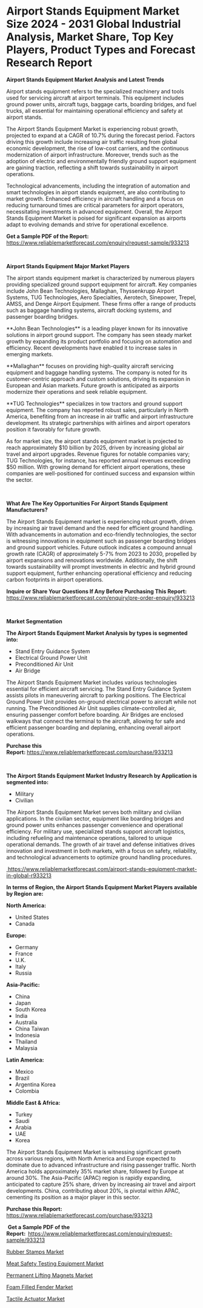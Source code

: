 <p><h1>Airport Stands Equipment Market Size 2024 - 2031 Global Industrial Analysis, Market Share, Top Key Players, Product Types and Forecast Research Report</h1></p><p><strong>Airport Stands Equipment Market Analysis and Latest Trends</strong></p>
<p><p>Airport stands equipment refers to the specialized machinery and tools used for servicing aircraft at airport terminals. This equipment includes ground power units, aircraft tugs, baggage carts, boarding bridges, and fuel trucks, all essential for maintaining operational efficiency and safety at airport stands. </p><p>The Airport Stands Equipment Market is experiencing robust growth, projected to expand at a CAGR of 10.7% during the forecast period. Factors driving this growth include increasing air traffic resulting from global economic development, the rise of low-cost carriers, and the continuous modernization of airport infrastructure. Moreover, trends such as the adoption of electric and environmentally friendly ground support equipment are gaining traction, reflecting a shift towards sustainability in airport operations. </p><p>Technological advancements, including the integration of automation and smart technologies in airport stands equipment, are also contributing to market growth. Enhanced efficiency in aircraft handling and a focus on reducing turnaround times are critical parameters for airport operators, necessitating investments in advanced equipment. Overall, the Airport Stands Equipment Market is poised for significant expansion as airports adapt to evolving demands and strive for operational excellence.</p></p>
<p><strong>Get a Sample PDF of the Report:&nbsp;</strong> <a href="https://www.reliablemarketforecast.com/enquiry/request-sample/933213?utm_campaign=1842&utm_medium=2&utm_source=Github&utm_content=ia&utm_term=03122024&utm_id=airport-stands-equipment">https://www.reliablemarketforecast.com/enquiry/request-sample/933213</a></p>
<p>&nbsp;</p>
<p><strong>Airport Stands Equipment Major Market Players</strong></p>
<p><p>The airport stands equipment market is characterized by numerous players providing specialized ground support equipment for aircraft. Key companies include John Bean Technologies, Mallaghan, Thyssenkrupp Airport Systems, TUG Technologies, Aero Specialties, Aerotech, Sinepower, Trepel, AMSS, and Denge Airport Equipment. These firms offer a range of products such as baggage handling systems, aircraft docking systems, and passenger boarding bridges.</p><p>**John Bean Technologies** is a leading player known for its innovative solutions in airport ground support. The company has seen steady market growth by expanding its product portfolio and focusing on automation and efficiency. Recent developments have enabled it to increase sales in emerging markets.</p><p>**Mallaghan** focuses on providing high-quality aircraft servicing equipment and baggage handling systems. The company is noted for its customer-centric approach and custom solutions, driving its expansion in European and Asian markets. Future growth is anticipated as airports modernize their operations and seek reliable equipment.</p><p>**TUG Technologies** specializes in tow tractors and ground support equipment. The company has reported robust sales, particularly in North America, benefiting from an increase in air traffic and airport infrastructure development. Its strategic partnerships with airlines and airport operators position it favorably for future growth.</p><p>As for market size, the airport stands equipment market is projected to reach approximately $10 billion by 2025, driven by increasing global air travel and airport upgrades. Revenue figures for notable companies vary; TUG Technologies, for instance, has reported annual revenues exceeding $50 million. With growing demand for efficient airport operations, these companies are well-positioned for continued success and expansion within the sector.</p></p>
<p>&nbsp;</p>
<p><strong>What Are The Key Opportunities For Airport Stands Equipment Manufacturers?</strong></p>
<p><p>The Airport Stands Equipment market is experiencing robust growth, driven by increasing air travel demand and the need for efficient ground handling. With advancements in automation and eco-friendly technologies, the sector is witnessing innovations in equipment such as passenger boarding bridges and ground support vehicles. Future outlook indicates a compound annual growth rate (CAGR) of approximately 5-7% from 2023 to 2030, propelled by airport expansions and renovations worldwide. Additionally, the shift towards sustainability will prompt investments in electric and hybrid ground support equipment, further enhancing operational efficiency and reducing carbon footprints in airport operations.</p></p>
<p><strong>Inquire or Share Your Questions If Any Before Purchasing This Report:</strong> <a href="https://www.reliablemarketforecast.com/enquiry/pre-order-enquiry/933213?utm_campaign=1842&utm_medium=2&utm_source=Github&utm_content=ia&utm_term=03122024&utm_id=airport-stands-equipment">https://www.reliablemarketforecast.com/enquiry/pre-order-enquiry/933213</a></p>
<p>&nbsp;</p>
<p><strong>Market Segmentation</strong></p>
<p><strong>The Airport Stands Equipment Market Analysis by types is segmented into:</strong></p>
<p><ul><li>Stand Entry Guidance System</li><li>Electrical Ground Power Unit</li><li>Preconditioned Air Unit</li><li>Air Bridge</li></ul></p>
<p><p>The Airport Stands Equipment Market includes various technologies essential for efficient aircraft servicing. The Stand Entry Guidance System assists pilots in maneuvering aircraft to parking positions. The Electrical Ground Power Unit provides on-ground electrical power to aircraft while not running. The Preconditioned Air Unit supplies climate-controlled air, ensuring passenger comfort before boarding. Air Bridges are enclosed walkways that connect the terminal to the aircraft, allowing for safe and efficient passenger boarding and deplaning, enhancing overall airport operations.</p></p>
<p><strong>Purchase this Report:&nbsp;</strong><a href="https://www.reliablemarketforecast.com/purchase/933213?utm_campaign=1842&utm_medium=2&utm_source=Github&utm_content=ia&utm_term=03122024&utm_id=airport-stands-equipment">https://www.reliablemarketforecast.com/purchase/933213</a></p>
<p>&nbsp;</p>
<p><strong>The Airport Stands Equipment Market Industry Research by Application is segmented into:</strong></p>
<p><ul><li>Military</li><li>Civilian</li></ul></p>
<p><p>The Airport Stands Equipment Market serves both military and civilian applications. In the civilian sector, equipment like boarding bridges and ground power units enhances passenger convenience and operational efficiency. For military use, specialized stands support aircraft logistics, including refueling and maintenance operations, tailored to unique operational demands. The growth of air travel and defense initiatives drives innovation and investment in both markets, with a focus on safety, reliability, and technological advancements to optimize ground handling procedures.</p></p>
<p><a href="https://www.reliablemarketforecast.com/airport-stands-equipment-market-in-global-r933213?utm_campaign=1842&utm_medium=2&utm_source=Github&utm_content=ia&utm_term=03122024&utm_id=airport-stands-equipment">&nbsp;https://www.reliablemarketforecast.com/airport-stands-equipment-market-in-global-r933213</a></p>
<p><strong>In terms of Region, the Airport Stands Equipment Market Players available by Region are:</strong></p>
<p>
    <p> <strong> North America: </strong>
        <ul>
            <li>United States</li>
            <li>Canada</li>
        </ul>
        </p> 
    <p> <strong> Europe: </strong>
        <ul>
            <li>Germany</li>
            <li>France</li>
            <li>U.K.</li>
            <li>Italy</li>
            <li>Russia</li>
        </ul>
        </p> 
    <p> <strong> Asia-Pacific: </strong>
        <ul>
            <li>China</li>
            <li>Japan</li>
            <li>South Korea</li>
            <li>India</li>
            <li>Australia</li>
            <li>China Taiwan</li>
            <li>Indonesia</li>
            <li>Thailand</li>
            <li>Malaysia</li>
        </ul>
        </p> 
    <p> <strong> Latin America: </strong>
        <ul>
            <li>Mexico</li>
            <li>Brazil</li>
            <li>Argentina Korea</li>
            <li>Colombia</li>
        </ul>
        </p> 
    <p> <strong> Middle East & Africa: </strong>
        <ul>
            <li>Turkey</li>
            <li>Saudi</li>
            <li>Arabia</li>
            <li>UAE</li>
            <li>Korea</li>
        </ul>
    </p>
    </p>
<p><p>The Airport Stands Equipment Market is witnessing significant growth across various regions, with North America and Europe expected to dominate due to advanced infrastructure and rising passenger traffic. North America holds approximately 35% market share, followed by Europe at around 30%. The Asia-Pacific (APAC) region is rapidly expanding, anticipated to capture 25% share, driven by increasing air travel and airport developments. China, contributing about 20%, is pivotal within APAC, cementing its position as a major player in this sector.</p></p>
<p><strong>Purchase this Report: </strong><a href="https://www.reliablemarketforecast.com/purchase/933213?utm_campaign=1842&utm_medium=2&utm_source=Github&utm_content=ia&utm_term=03122024&utm_id=airport-stands-equipment">https://www.reliablemarketforecast.com/purchase/933213</a></p>
<p>&nbsp;<strong>Get a Sample PDF of the Report:&nbsp;&nbsp;</strong><a href="https://www.reliablemarketforecast.com/enquiry/request-sample/933213?utm_campaign=1842&utm_medium=2&utm_source=Github&utm_content=ia&utm_term=03122024&utm_id=airport-stands-equipment">https://www.reliablemarketforecast.com/enquiry/request-sample/933213</a></p>
<p><strong></strong></p>
<p><p><a href="https://issuu.com/reportprime-2/docs/rubber-stamps-market-size-2030.pptx?utm_campaign=1842&utm_medium=2&utm_source=Github&utm_content=ia&utm_term=03122024&utm_id=airport-stands-equipment">Rubber Stamps Market</a></p><p><a href="https://github.com/RoccoManning/Market-Research-Report-List-7/blob/main/meat-safety-testing-equipment-market.md?utm_campaign=1842&utm_medium=2&utm_source=Github&utm_content=ia&utm_term=03122024&utm_id=airport-stands-equipment">Meat Safety Testing Equipment Market</a></p><p><a href="https://www.linkedin.com/pulse/forecasting-future-permanent-lifting-magnets-market-growth-83-0gqkf?utm_campaign=1842&utm_medium=2&utm_source=Github&utm_content=ia&utm_term=03122024&utm_id=airport-stands-equipment">Permanent Lifting Magnets Market</a></p><p><a href="https://issuu.com/reportprime-2/docs/foam-filled-fender-market-size-2030.pptx?utm_campaign=1842&utm_medium=2&utm_source=Github&utm_content=ia&utm_term=03122024&utm_id=airport-stands-equipment">Foam Filled Fender Market</a></p><p><a href="https://www.linkedin.com/pulse/tactile-actuator-market-analysis-report-2024-2031-growth-deployment-lwnhf?utm_campaign=1842&utm_medium=2&utm_source=Github&utm_content=ia&utm_term=03122024&utm_id=airport-stands-equipment">Tactile Actuator Market</a></p></p>